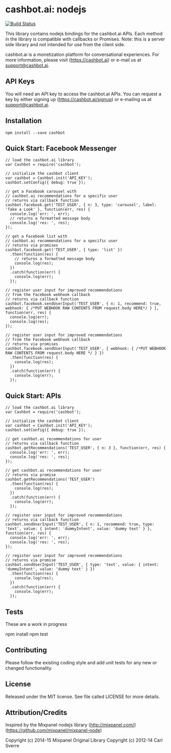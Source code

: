 cashbot.ai: nodejs
=========
[![Build Status](https://travis-ci.org/cashbot/cashbot-node.svg?branch=master)](https://travis-ci.org/cashbot/cashbot-node)

This library contains nodejs bindings for the cashbot.ai APIs. Each method in
the library is compatible with callbacks or Promises. Note: this is a server side library and not intended for use from the client side.

cashbot.ai is a monetization platform for conversational experiences. For more
information, please visit (https://cashbot.ai) or e-mail us at
[support@cashbot.ai](mailto://support@cashbot.ai).

API Keys
-----------

You will need an API key to access the cashbot.ai APIs. You can request a key by
either signing up (https://cashbot.ai/signup) or e-mailing us at
[support@cashbot.ai](mailto://support@cashbot.ai).

Installation
-----------

```npm install --save cashbot```

Quick Start: Facebook Messenger
-----------

```
// load the cashbot.ai library
var Cashbot = require('cashbot');

// initialize the cashbot client
var cashbot = Cashbot.init('API_KEY');
cashbot.setConfig({ debug: true });

// get a Facebook carousel with
// cashbot.ai recommendations for a specific user
// returns via callback function
cashbot.facebook.get('TEST_USER', { n: 3, type: 'carousel', label: 'Take a Look' }, function(err, res) {
  console.log('err: ', err);
  // returns a formatted message body
  console.log('res: ', res);
});

// get a Facebook list with
// cashbot.ai recommendations for a specific user
// returns via promises
cashbot.facebook.get('TEST_USER', { type: 'list' })
  .then(function(res) {
    // returns a formatted message body
    console.log(res);
  })
  .catch(function(err) {
    console.log(err);
  });

// register user input for improved recommendations
// from the Facebook webhook callback
// returns via callback function
cashbot.facebook.sendUserInput('TEST_USER', { n: 1, recommend: true, webhook: { /*PUT WEBHOOK RAW CONTENTS FROM request.body HERE*/ } }, function(err, res) {
  console.log(err);
  console.log(res);
});

// register user input for improved recommendations
// from the Facebook webhook callback
// returns via promises
cashbot.facebook.sendUserInput('TEST_USER', { webhook: { /*PUT WEBHOOK RAW CONTENTS FROM request.body HERE */ } })
  .then(function(res) {
    console.log(res);
  })
  .catch(function(err) {
    console.log(err);
  });
```

Quick Start: APIs
-----------

```
// load the cashbot.ai library
var Cashbot = require('cashbot');

// initialize the cashbot client
var cashbot = Cashbot.init('API_KEY');
cashbot.setConfig({ debug: true });

// get cashbot.ai recommendations for user
// returns via callback function
cashbot.getRecommendations('TEST_USER', { n: 3 }, function(err, res) {
  console.log('err: ', err);
  console.log('res: ', res);
});

// get cashbot.ai recommendations for user
// returns via promise
cashbot.getRecommendations('TEST_USER')
  .then(function(res) {
    console.log(res);
  })
  .catch(function(err) {
    console.log(err);
  });

// register user input for improved recommendations
// returns via callback function
cashbot.sendUserInput('TEST_USER', { n: 1, recommend: true, type: 'text', value: { intent: 'dummyIntent', value: 'dummy text' } }, function(err, res) {
  console.log('err: ', err);
  console.log('res: ', res);
});

// register user input for improved recommendations
// returns via promise
cashbot.sendUserInput('TEST_USER', { type: 'text', value: { intent: 'dummyIntent', value: 'dummy text' } })
  .then(function(res) {
    console.log(res);
  })
  .catch(function(err) {
    console.log(err);
  });
```

Tests
-----

These are a work in progress

  npm install
  npm test

Contributing
-----

Please follow the existing coding style and add unit tests for any new or changed functionality. 

License
-------------------

Released under the MIT license.  See file called LICENSE for more details.

Attribution/Credits
-------------------

Inspired by the Mixpanel nodejs library
(http://mixpanel.com/)
(https://github.com/mixpanel/mixpanel-node)

Copyright (c) 2014-15 Mixpanel
Original Library Copyright (c) 2012-14 Carl Sverre
